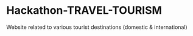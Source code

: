# Hackathon-TRAVEL-TOURISM
Website related to various tourist destinations (domestic &amp; international)
